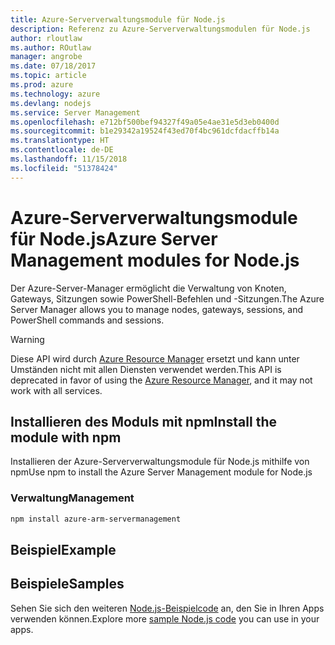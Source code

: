 ```yaml
---
title: Azure-Serververwaltungsmodule für Node.js
description: Referenz zu Azure-Serververwaltungsmodulen für Node.js
author: rloutlaw
ms.author: ROutlaw
manager: angrobe
ms.date: 07/18/2017
ms.topic: article
ms.prod: azure
ms.technology: azure
ms.devlang: nodejs
ms.service: Server Management
ms.openlocfilehash: e712bf500bef94327f49a05e4ae31e5d3eb0400d
ms.sourcegitcommit: b1e29342a19524f43ed70f4bc961dcfdacffb14a
ms.translationtype: HT
ms.contentlocale: de-DE
ms.lasthandoff: 11/15/2018
ms.locfileid: "51378424"
---
```

# <a name="azure-server-management-modules-for-nodejs"></a><span data-ttu-id="c05bf-103">Azure-Serververwaltungsmodule für Node.js</span><span class="sxs-lookup"><span data-stu-id="c05bf-103">Azure Server Management modules for Node.js</span></span>

<span data-ttu-id="c05bf-104">Der Azure-Server-Manager ermöglicht die Verwaltung von Knoten, Gateways, Sitzungen sowie PowerShell-Befehlen und -Sitzungen.</span><span class="sxs-lookup"><span data-stu-id="c05bf-104">The Azure Server Manager allows you to manage nodes, gateways, sessions, and PowerShell commands and sessions.</span></span>

> [!WARNING]
> <span data-ttu-id="c05bf-105">Diese API wird durch [Azure Resource Manager](/javascript/api/overview/azure/resources) ersetzt und kann unter Umständen nicht mit allen Diensten verwendet werden.</span><span class="sxs-lookup"><span data-stu-id="c05bf-105">This API is deprecated in favor of using the [Azure Resource Manager](/javascript/api/overview/azure/resources), and it may not work with all services.</span></span>

## <a name="install-the-module-with-npm"></a><span data-ttu-id="c05bf-106">Installieren des Moduls mit npm</span><span class="sxs-lookup"><span data-stu-id="c05bf-106">Install the module with npm</span></span>

<span data-ttu-id="c05bf-107">Installieren der Azure-Serververwaltungsmodule für Node.js mithilfe von npm</span><span class="sxs-lookup"><span data-stu-id="c05bf-107">Use npm to install the Azure Server Management module for Node.js</span></span>

### <a name="management"></a><span data-ttu-id="c05bf-108">Verwaltung</span><span class="sxs-lookup"><span data-stu-id="c05bf-108">Management</span></span>

```bash
npm install azure-arm-servermanagement
```

## <a name="example"></a><span data-ttu-id="c05bf-109">Beispiel</span><span class="sxs-lookup"><span data-stu-id="c05bf-109">Example</span></span>

## <a name="samples"></a><span data-ttu-id="c05bf-110">Beispiele</span><span class="sxs-lookup"><span data-stu-id="c05bf-110">Samples</span></span>

<span data-ttu-id="c05bf-111">Sehen Sie sich den weiteren [Node.js-Beispielcode](https://azure.microsoft.com/resources/samples/?platform=nodejs) an, den Sie in Ihren Apps verwenden können.</span><span class="sxs-lookup"><span data-stu-id="c05bf-111">Explore more [sample Node.js code](https://azure.microsoft.com/resources/samples/?platform=nodejs) you can use in your apps.</span></span>